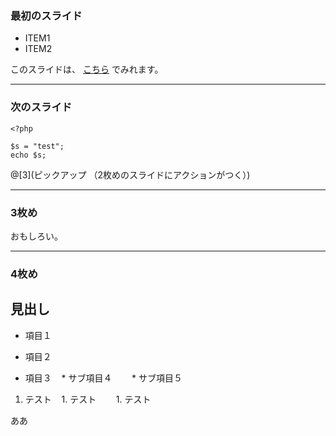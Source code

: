 
### 最初のスライド

* ITEM1
* ITEM2

このスライドは、 [こちら](https://gitpitch.com/abikoka/presentation-gitpitch) でみれます。

---

### 次のスライド

```
<?php

$s = "test";
echo $s;
```
@[3](ピックアップ （2枚めのスライドにアクションがつく）)

---

### 3枚め

おもしろい。

---

### 4枚め

## 見出し

* 項目１
* 項目２

* 項目３
    * サブ項目４
        * サブ項目５

1. テスト
    1. テスト
        1. テスト

ああ
